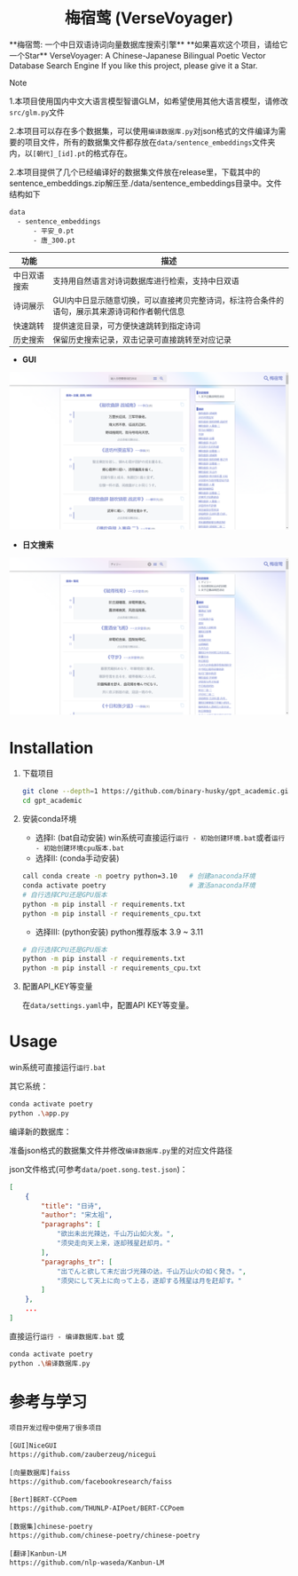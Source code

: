 <div align=center>
<h1 aligh="center">
梅宿莺 (VerseVoyager)
</h1>
</div>
**梅宿莺: 一个中日双语诗词向量数据库搜索引擎**
**如果喜欢这个项目，请给它一个Star**
VerseVoyager: A Chinese-Japanese Bilingual Poetic Vector Database Search Engine
If you like this project, please give it a Star.

> [!NOTE]
> 1.本项目使用国内中文大语言模型智谱GLM，如希望使用其他大语言模型，请修改`src/glm.py`文件
>
> 2.本项目可以存在多个数据集，可以使用`编译数据库.py`对json格式的文件编译为需要的项目文件，所有的数据集文件都存放在`data/sentence_embeddings`文件夹内，以`[朝代]_[id].pt`的格式存在。
>
> 2.本项目提供了几个已经编译好的数据集文件放在release里，下载其中的sentence_embeddings.zip解压至./data/sentence_embeddings目录中。文件结构如下
> ```sh
> data
>   - sentence_embeddings
>       - 平安_0.pt
>       - 唐_300.pt
> ```

| 功能         | 描述                                                         |
| ------------ | ------------------------------------------------------------ |
| 中日双语搜索 | 支持用自然语言对诗词数据库进行检索，支持中日双语             |
| 诗词展示     | GUI内中日显示随意切换，可以直接拷贝完整诗词，标注符合条件的语句，展示其来源诗词和作者朝代信息 |
| 快速跳转     | 提供速览目录，可方便快速跳转到指定诗词                       |
| 历史搜索     | 保留历史搜索记录，双击记录可直接跳转至对应记录               |

- **GUI**

![GUI](data/pics/show1.png)

- **日文搜索**

![JP](data/pics/show2.png)

# Installation

1. 下载项目

    ```sh
    git clone --depth=1 https://github.com/binary-husky/gpt_academic.git
    cd gpt_academic
    ```

2. 安装conda环境

    - 选择I:  (bat自动安装) win系统可直接运行`运行 - 初始创建环境.bat`或者`运行 - 初始创建环境cpu版本.bat`
    - 选择II: (conda手动安装)

    ```sh
    call conda create -n poetry python=3.10   # 创建anaconda环境
    conda activate poetry                     # 激活anaconda环境
    # 自行选择CPU还是GPU版本
    python -m pip install -r requirements.txt
    python -m pip install -r requirements_cpu.txt
    ```
    - 选择III: (python安装) python推荐版本 3.9 ~ 3.11

    ```sh
    # 自行选择CPU还是GPU版本
    python -m pip install -r requirements.txt
    python -m pip install -r requirements_cpu.txt
    ```

1. 配置API_KEY等变量

    在`data/settings.yaml`中，配置API KEY等变量。

# Usage

win系统可直接运行`运行.bat`

其它系统：

```sh
conda activate poetry
python .\app.py
```

编译新的数据库：

准备json格式的数据集文件并修改`编译数据库.py`里的对应文件路径

json文件格式(可参考`data/poet.song.test.json`)：

```json
[
    {
        "title": "日诗",
        "author": "宋太祖",
        "paragraphs": [
            "欲出未出光辣达，千山万山如火发。",
            "须臾走向天上来，逐却残星赶却月。"
        ],
        "paragraphs_tr": [
            "出でんと欲して未だ出づ光辣の达，千山万山火の如く発き。",
            "须臾にして天上に向って上る，逐却する残星は月を赶却す。"
        ]
    },
    ...
]
```

直接运行`运行 - 编译数据库.bat` 或

```sh
conda activate poetry
python .\编译数据库.py
```

# 参考与学习

```
项目开发过程中使用了很多项目

[GUI]NiceGUI
https://github.com/zauberzeug/nicegui

[向量数据库]faiss
https://github.com/facebookresearch/faiss

[Bert]BERT-CCPoem
https://github.com/THUNLP-AIPoet/BERT-CCPoem

[数据集]chinese-poetry
https://github.com/chinese-poetry/chinese-poetry

[翻译]Kanbun-LM
https://github.com/nlp-waseda/Kanbun-LM
```

